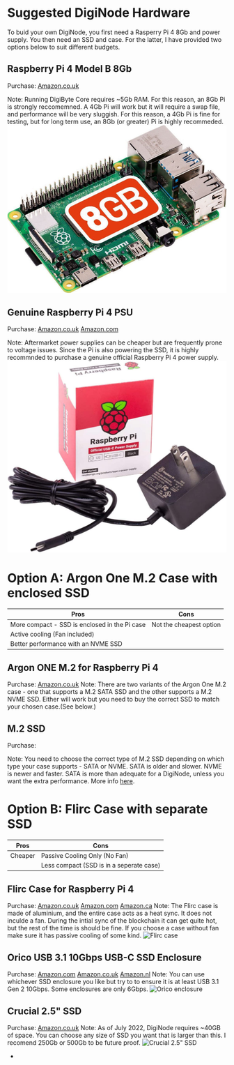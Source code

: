 # Suggested DigiNode Hardware

To buid your own DigiNode, you first need a Rasperry Pi 4 8Gb and power supply. You then need an SSD and case. For the latter, I have provided two options below to suit different budgets.


## Raspberry Pi 4 Model B 8Gb
Purchase:
[Amazon.co.uk](https://amzn.to/3alBS9k)

Note: Running DigiByte Core requires ~5Gb RAM. For this reason, an 8Gb Pi is strongly reccomemned. A 4Gb Pi will work but it will require a swap file, and performance will be very sluggish. For this reason, a 4Gb Pi is fine for testing, but for long term use, an 8Gb (or greater) Pi is highly recommeded.
![Raspberry Pi 4 Model B 8Gb](/images/rpi4_8gb.jpg)

## Genuine Raspberry Pi 4 PSU
Purchase:
[Amazon.co.uk](https://amzn.to/3P5YtFI)
[Amazon.com](https://amzn.to/3ae8To1)

Note: Aftermarket power supplies can be cheaper but are frequently prone to voltage issues. Since the Pi is also powering the SSD, it is highly recommnded to purchase a genuine official Raspberry Pi 4 power supply. 
![Raspberry Pi 4 PSU](/images/rpi4_psu.jpg)


# Option A: Argon One M.2 Case with enclosed SSD

| **Pros**                                          | **Cons**                             			     |
|---------------------------------------------------|----------------------------------------------------|
| More compact - SSD is enclosed in the Pi case  	| Not the cheapest option     			             |
| Active cooling (Fan included)                     | 		                                             |
| Better performance with an NVME SSD               | 		                                             |

## Argon ONE M.2 for Raspberry Pi 4
Purchase:
[Amazon.co.uk](https://amzn.to/3alBS9k)
Note: There are two variants of the Argon One M.2 case - one that supports a M.2 SATA SSD and the other supports a M.2 NVME SSD. Either will work but you need to buy the correct SSD to match your chosen case.(See below.)

## M.2 SSD
Purchase:

Note: You need to choose the correct type of M.2 SSD depending on which type your case supports - SATA or NVME. SATA is older and slower. NVME is newer and faster. SATA is more than adequate for a DigiNode, unless you want the extra performance. More info [here](https://www.pcguide.com/ssd/guide/nvme-vs-m-2-vs-sata/).



# Option B: Flirc Case with separate SSD

| **Pros**              | **Cons**                             			     |
|-----------------------|----------------------------------------------------|
| Cheaper   			| Passive Cooling Only (No Fan)     				 |
|   					| Less compact (SSD is in a seperate case) 			 |

## Flirc Case for Raspberry Pi 4
Purchase:
[Amazon.co.uk](https://amzn.to/3IjCkRV)
[Amazon.com](https://amzn.to/3R5abSN)
[Amazon.ca](https://amzn.to/3P1YcDA)
Note: The Flirc case is made of aluminium, and the entire case acts as a heat sync. It does not inculde a fan. During the intial sync of the blockchain it can get quite hot, but the rest of the time is should be fine. If you choose a case without fan make sure it has passive cooling of some kind.
![Flirc case](/images/flirc_case.png)

## Orico USB 3.1 10Gbps USB-C SSD Enclosure
Purchase: [Amazon.com](https://amzn.to/3P4VTQh) [Amazon.co.uk](https://amzn.to/3ydNfbf) [Amazon.nl](https://amzn.to/3yh6Asc)
Note: You can use whichever SSD enclosure you like but try to to ensure it is at least USB 3.1 Gen 2 10Gbps. Some enclosures are only 6Gbps.
![Orico enclosure](/images/orico_enclosure.png)

## Crucial 2.5" SSD
Purchase:
[Amazon.co.uk](https://amzn.to/3IjFNjF)
Note: As of July 2022, DigiNode requires ~40GB of space. You can choose any size of SSD you want that is larger than this. I recomend 250Gb or 500Gb to be future proof.
![Crucial 2.5" SSD](/images/crucial_2.5_ssd.png)

- 

